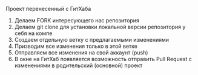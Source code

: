 Проект перенесенный с ГитХаба 

1. Делаем FORK интересующего нас репозитория
2. Делаем git clone для установки локальной версии репозитория у себя на компе
3. Создаем отдельную ветку с предлагаемыми изменениями 
4. Призводим все изменения только в этой ветке
5. Отправляем все изменения на свой аккаунт (push)
6. В окне на ГитХаб появляется возможность отправить Pull Request с изменениями в родительский (основной) проект
